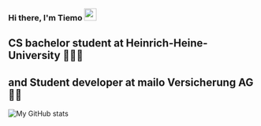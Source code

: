 ### Hi there, I'm Tiemo <img src="https://media.giphy.com/media/hvRJCLFzcasrR4ia7z/giphy.gif" width="25px">

## CS bachelor student at Heinrich-Heine-University 👨🏼‍🎓
## and Student developer at mailo Versicherung AG 👨‍💻

![My GitHub stats](https://github-readme-stats.vercel.app/api?username=tiemotm&show_icons=true&theme=buefy)
